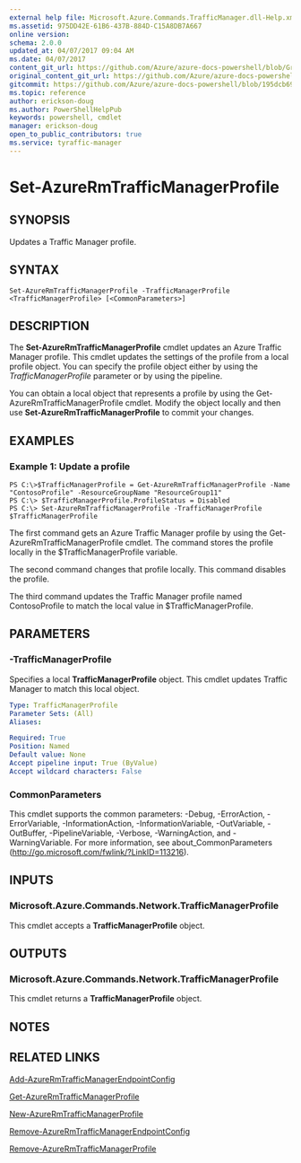 ```yaml
---
external help file: Microsoft.Azure.Commands.TrafficManager.dll-Help.xml
ms.assetid: 975DD42E-61B6-437B-884D-C15A8DB7A667
online version:
schema: 2.0.0
updated_at: 04/07/2017 09:04 AM
ms.date: 04/07/2017
content_git_url: https://github.com/Azure/azure-docs-powershell/blob/Graham71305/azureps-cmdlets-docs/ResourceManager/AzureRM.TrafficManager/v2.8.0/Set-AzureRmTrafficManagerProfile.md
original_content_git_url: https://github.com/Azure/azure-docs-powershell/blob/Graham71305/azureps-cmdlets-docs/ResourceManager/AzureRM.TrafficManager/v2.8.0/Set-AzureRmTrafficManagerProfile.md
gitcommit: https://github.com/Azure/azure-docs-powershell/blob/195dcb690a30a5f2c0ecd5606483862547ef544a
ms.topic: reference
author: erickson-doug
ms.author: PowerShellHelpPub
keywords: powershell, cmdlet
manager: erickson-doug
open_to_public_contributors: true
ms.service: tyraffic-manager
---
```


# Set-AzureRmTrafficManagerProfile

## SYNOPSIS
Updates a Traffic Manager profile.

## SYNTAX

```
Set-AzureRmTrafficManagerProfile -TrafficManagerProfile <TrafficManagerProfile> [<CommonParameters>]
```

## DESCRIPTION
The **Set-AzureRmTrafficManagerProfile** cmdlet updates an Azure Traffic Manager profile.
This cmdlet updates the settings of the profile from a local profile object.
You can specify the profile object either by using the *TrafficManagerProfile* parameter or by using the pipeline.

You can obtain a local object that represents a profile by using the Get-AzureRmTrafficManagerProfile cmdlet.
Modify the object locally and then use **Set-AzureRmTrafficManagerProfile** to commit your changes.

## EXAMPLES

### Example 1: Update a profile
```
PS C:\>$TrafficManagerProfile = Get-AzureRmTrafficManagerProfile -Name "ContosoProfile" -ResourceGroupName "ResourceGroup11" 
PS C:\> $TrafficManagerProfile.ProfileStatus = Disabled
PS C:\> Set-AzureRmTrafficManagerProfile -TrafficManagerProfile $TrafficManagerProfile
```

The first command gets an Azure Traffic Manager profile by using the Get-AzureRmTrafficManagerProfile cmdlet.
The command stores the profile locally in the $TrafficManagerProfile variable.

The second command changes that profile locally.
This command disables the profile.

The third command updates the Traffic Manager profile named ContosoProfile to match the local value in $TrafficManagerProfile.

## PARAMETERS

### -TrafficManagerProfile
Specifies a local **TrafficManagerProfile** object.
This cmdlet updates Traffic Manager to match this local object.

```yaml
Type: TrafficManagerProfile
Parameter Sets: (All)
Aliases: 

Required: True
Position: Named
Default value: None
Accept pipeline input: True (ByValue)
Accept wildcard characters: False
```

### CommonParameters
This cmdlet supports the common parameters: -Debug, -ErrorAction, -ErrorVariable, -InformationAction, -InformationVariable, -OutVariable, -OutBuffer, -PipelineVariable, -Verbose, -WarningAction, and -WarningVariable. For more information, see about_CommonParameters (http://go.microsoft.com/fwlink/?LinkID=113216).

## INPUTS

### Microsoft.Azure.Commands.Network.TrafficManagerProfile
This cmdlet accepts a **TrafficManagerProfile** object.

## OUTPUTS

### Microsoft.Azure.Commands.Network.TrafficManagerProfile
This cmdlet returns a **TrafficManagerProfile** object.

## NOTES

## RELATED LINKS

[Add-AzureRmTrafficManagerEndpointConfig](./Add-AzureRmTrafficManagerEndpointConfig.md)

[Get-AzureRmTrafficManagerProfile](./Get-AzureRmTrafficManagerProfile.md)

[New-AzureRmTrafficManagerProfile](./New-AzureRmTrafficManagerProfile.md)

[Remove-AzureRmTrafficManagerEndpointConfig](./Remove-AzureRmTrafficManagerEndpointConfig.md)

[Remove-AzureRmTrafficManagerProfile](./Remove-AzureRmTrafficManagerProfile.md)



